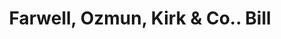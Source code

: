 ---
doi: 10.7916/D8W10HZ6
date_other: '1899'
date_other_textual: '1899'
form: printed ephemera
genre:
- Invoices
name:
- Farwell, Ozmun, Kirk & Co.
object_in_context_url: https://biggert.cul.columbia.edu/items/view/ave_biggert_00666
subject_hierarchical_geographic:
- St. Paul, Minnesota, United States
subject_name:
- Farwell, Ozmun, Kirk & Co.
title: Farwell, Ozmun, Kirk & Co.. Bill
sort_title: Farwell, Ozmun, Kirk & Co.. Bill
call_number: ave_biggert_00666
coordinates:
- 44.94416666666666,-93.0936111111111
pid: ave_biggert_00666
identifiers: ave_biggert_00666
permalink: /biggert/ave_biggert_00666/
layout: iiif-image-page
---
